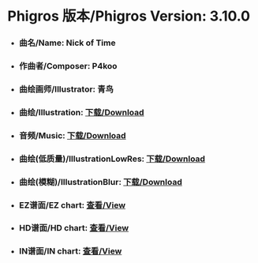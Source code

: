 
# Phigros 版本/Phigros Version:  3.10.0

- ### __曲名/Name:  Nick of Time__

- ### __作曲者/Composer:  P4koo__

- ### __曲绘画师/Illustrator:  青鸟__

- ### __曲绘/Illustration:  [下载/Download](https://github.com/Po6647A/PAR/releases/download/3.10.0/912.png)__

- ### __音频/Music:  [下载/Download](https://github.com/Po6647A/PAR/releases/download/3.10.0/1790.ogg)__

- ### __曲绘(低质量)/IllustrationLowRes:  [下载/Download](https://github.com/Po6647A/PAR/releases/download/3.10.0/1404.png)__

- ### __曲绘(模糊)/IllustrationBlur:  [下载/Download](https://github.com/Po6647A/PAR/releases/download/3.10.0/1158.png)__


- ### __EZ谱面/EZ chart:  [查看/View](./EZ.json/index.html)__

- ### __HD谱面/HD chart:  [查看/View](./HD.json/index.html)__

- ### __IN谱面/IN chart:  [查看/View](./IN.json/index.html)__
